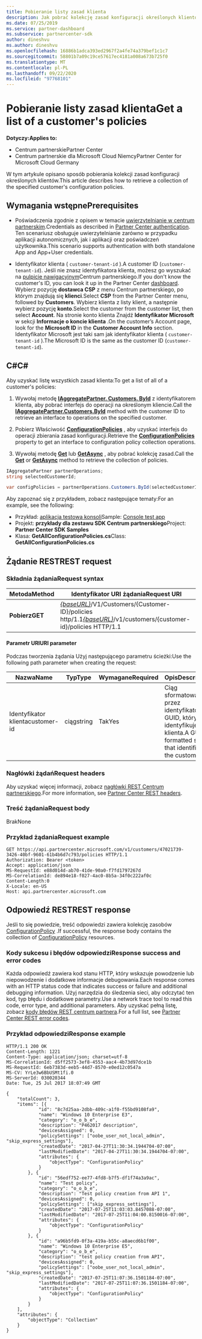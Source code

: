 ```yaml
---
title: Pobieranie listy zasad klienta
description: Jak pobrać kolekcję zasad konfiguracji określonych klientów.
ms.date: 07/25/2019
ms.service: partner-dashboard
ms.subservice: partnercenter-sdk
author: dineshvu
ms.author: dineshvu
ms.openlocfilehash: 16886b1adca393ed2967f2a4fe74a379bef1c1c7
ms.sourcegitcommit: 58801b7a09c19ce57617ec4181a008a673b725f0
ms.translationtype: MT
ms.contentlocale: pl-PL
ms.lasthandoff: 09/22/2020
ms.locfileid: "97768101"
---
```

# <a name="get-a-list-of-a-customers-policies"></a><span data-ttu-id="904e8-103">Pobieranie listy zasad klienta</span><span class="sxs-lookup"><span data-stu-id="904e8-103">Get a list of a customer's policies</span></span>

<span data-ttu-id="904e8-104">**Dotyczy:**</span><span class="sxs-lookup"><span data-stu-id="904e8-104">**Applies to:**</span></span>

- <span data-ttu-id="904e8-105">Centrum partnerskie</span><span class="sxs-lookup"><span data-stu-id="904e8-105">Partner Center</span></span>
- <span data-ttu-id="904e8-106">Centrum partnerskie dla Microsoft Cloud Niemcy</span><span class="sxs-lookup"><span data-stu-id="904e8-106">Partner Center for Microsoft Cloud Germany</span></span>

<span data-ttu-id="904e8-107">W tym artykule opisano sposób pobierania kolekcji zasad konfiguracji określonych klientów.</span><span class="sxs-lookup"><span data-stu-id="904e8-107">This article describes how to retrieve a collection of the specified customer's configuration policies.</span></span>

## <a name="prerequisites"></a><span data-ttu-id="904e8-108">Wymagania wstępne</span><span class="sxs-lookup"><span data-stu-id="904e8-108">Prerequisites</span></span>

- <span data-ttu-id="904e8-109">Poświadczenia zgodnie z opisem w temacie [uwierzytelnianie w centrum partnerskim](partner-center-authentication.md).</span><span class="sxs-lookup"><span data-stu-id="904e8-109">Credentials as described in [Partner Center authentication](partner-center-authentication.md).</span></span> <span data-ttu-id="904e8-110">Ten scenariusz obsługuje uwierzytelnianie zarówno w przypadku aplikacji autonomicznych, jak i aplikacji oraz poświadczeń użytkownika.</span><span class="sxs-lookup"><span data-stu-id="904e8-110">This scenario supports authentication with both standalone App and App+User credentials.</span></span>

- <span data-ttu-id="904e8-111">Identyfikator klienta ( `customer-tenant-id` ).</span><span class="sxs-lookup"><span data-stu-id="904e8-111">A customer ID (`customer-tenant-id`).</span></span> <span data-ttu-id="904e8-112">Jeśli nie znasz identyfikatora klienta, możesz go wyszukać na [pulpicie nawigacyjnym](https://partner.microsoft.com/dashboard)Centrum partnerskiego.</span><span class="sxs-lookup"><span data-stu-id="904e8-112">If you don't know the customer's ID, you can look it up in the Partner Center [dashboard](https://partner.microsoft.com/dashboard).</span></span> <span data-ttu-id="904e8-113">Wybierz pozycję **dostawca CSP** z menu Centrum partnerskiego, po którym znajdują się **klienci**.</span><span class="sxs-lookup"><span data-stu-id="904e8-113">Select **CSP** from the Partner Center menu, followed by **Customers**.</span></span> <span data-ttu-id="904e8-114">Wybierz klienta z listy klient, a następnie wybierz pozycję **konto**.</span><span class="sxs-lookup"><span data-stu-id="904e8-114">Select the customer from the customer list, then select **Account**.</span></span> <span data-ttu-id="904e8-115">Na stronie konto klienta Znajdź **Identyfikator Microsoft** w sekcji **Informacje o koncie klienta** .</span><span class="sxs-lookup"><span data-stu-id="904e8-115">On the customer’s Account page, look for the **Microsoft ID** in the **Customer Account Info** section.</span></span> <span data-ttu-id="904e8-116">Identyfikator Microsoft jest taki sam jak identyfikator klienta ( `customer-tenant-id` ).</span><span class="sxs-lookup"><span data-stu-id="904e8-116">The Microsoft ID is the same as the customer ID  (`customer-tenant-id`).</span></span>

## <a name="c"></a><span data-ttu-id="904e8-117">C\#</span><span class="sxs-lookup"><span data-stu-id="904e8-117">C\#</span></span>

<span data-ttu-id="904e8-118">Aby uzyskać listę wszystkich zasad klienta:</span><span class="sxs-lookup"><span data-stu-id="904e8-118">To get a list of all of a customer's policies:</span></span>

1. <span data-ttu-id="904e8-119">Wywołaj metodę [**IAggregatePartner. Customers. ById**](/dotnet/api/microsoft.store.partnercenter.customers.icustomercollection.byid) z identyfikatorem klienta, aby pobrać interfejs do operacji na określonym kliencie.</span><span class="sxs-lookup"><span data-stu-id="904e8-119">Call the [**IAggregatePartner.Customers.ById**](/dotnet/api/microsoft.store.partnercenter.customers.icustomercollection.byid) method with the customer ID to retrieve an interface to operations on the specified customer.</span></span>

2. <span data-ttu-id="904e8-120">Pobierz Właściwość [**ConfigurationPolicies**](/dotnet/api/microsoft.store.partnercenter.customers.icustomer.configurationpolicies) , aby uzyskać interfejs do operacji zbierania zasad konfiguracji.</span><span class="sxs-lookup"><span data-stu-id="904e8-120">Retrieve the [**ConfigurationPolicies**](/dotnet/api/microsoft.store.partnercenter.customers.icustomer.configurationpolicies) property to get an interface to configuration policy collection operations.</span></span>
3. <span data-ttu-id="904e8-121">Wywołaj metodę [**Get**](/dotnet/api/microsoft.store.partnercenter.devicesdeployment.iconfigurationpolicycollection.get) lub [**GetAsync**](/dotnet/api/microsoft.store.partnercenter.devicesdeployment.iconfigurationpolicycollection.getasync) , aby pobrać kolekcję zasad.</span><span class="sxs-lookup"><span data-stu-id="904e8-121">Call the [**Get**](/dotnet/api/microsoft.store.partnercenter.devicesdeployment.iconfigurationpolicycollection.get) or [**GetAsync**](/dotnet/api/microsoft.store.partnercenter.devicesdeployment.iconfigurationpolicycollection.getasync) method to retrieve the collection of policies.</span></span>

``` csharp
IAggregatePartner partnerOperations;
string selectedCustomerId;

var configPolicies = partnerOperations.Customers.ById(selectedCustomerId).ConfigurationPolicies.Get();
```

<span data-ttu-id="904e8-122">Aby zapoznać się z przykładem, zobacz następujące tematy:</span><span class="sxs-lookup"><span data-stu-id="904e8-122">For an example, see the following:</span></span>

- <span data-ttu-id="904e8-123">Przykład: [aplikacja testowa konsoli](console-test-app.md)</span><span class="sxs-lookup"><span data-stu-id="904e8-123">Sample: [Console test app](console-test-app.md)</span></span>
- <span data-ttu-id="904e8-124">Projekt: **przykłady dla zestawu SDK Centrum partnerskiego**</span><span class="sxs-lookup"><span data-stu-id="904e8-124">Project: **Partner Center SDK Samples**</span></span>
- <span data-ttu-id="904e8-125">Klasa: **GetAllConfigurationPolicies.cs**</span><span class="sxs-lookup"><span data-stu-id="904e8-125">Class: **GetAllConfigurationPolicies.cs**</span></span>

## <a name="rest-request"></a><span data-ttu-id="904e8-126">Żądanie REST</span><span class="sxs-lookup"><span data-stu-id="904e8-126">REST request</span></span>

### <a name="request-syntax"></a><span data-ttu-id="904e8-127">Składnia żądania</span><span class="sxs-lookup"><span data-stu-id="904e8-127">Request syntax</span></span>

| <span data-ttu-id="904e8-128">Metoda</span><span class="sxs-lookup"><span data-stu-id="904e8-128">Method</span></span>  | <span data-ttu-id="904e8-129">Identyfikator URI żądania</span><span class="sxs-lookup"><span data-stu-id="904e8-129">Request URI</span></span>                                                                              |
|---------|------------------------------------------------------------------------------------------|
| <span data-ttu-id="904e8-130">**Pobierz**</span><span class="sxs-lookup"><span data-stu-id="904e8-130">**GET**</span></span> | <span data-ttu-id="904e8-131">[*{baseURL}*](partner-center-rest-urls.md)/V1/Customers/{Customer-ID}/policies http/1.1</span><span class="sxs-lookup"><span data-stu-id="904e8-131">[*{baseURL}*](partner-center-rest-urls.md)/v1/customers/{customer-id}/policies HTTP/1.1</span></span> |

#### <a name="uri-parameter"></a><span data-ttu-id="904e8-132">Parametr URI</span><span class="sxs-lookup"><span data-stu-id="904e8-132">URI parameter</span></span>

<span data-ttu-id="904e8-133">Podczas tworzenia żądania Użyj następującego parametru ścieżki:</span><span class="sxs-lookup"><span data-stu-id="904e8-133">Use the following path parameter when creating the request:</span></span>

| <span data-ttu-id="904e8-134">Nazwa</span><span class="sxs-lookup"><span data-stu-id="904e8-134">Name</span></span>        | <span data-ttu-id="904e8-135">Typ</span><span class="sxs-lookup"><span data-stu-id="904e8-135">Type</span></span>   | <span data-ttu-id="904e8-136">Wymagane</span><span class="sxs-lookup"><span data-stu-id="904e8-136">Required</span></span> | <span data-ttu-id="904e8-137">Opis</span><span class="sxs-lookup"><span data-stu-id="904e8-137">Description</span></span>                                           |
|-------------|--------|----------|-------------------------------------------------------|
| <span data-ttu-id="904e8-138">Identyfikator klienta</span><span class="sxs-lookup"><span data-stu-id="904e8-138">customer-id</span></span> | <span data-ttu-id="904e8-139">ciąg</span><span class="sxs-lookup"><span data-stu-id="904e8-139">string</span></span> | <span data-ttu-id="904e8-140">Tak</span><span class="sxs-lookup"><span data-stu-id="904e8-140">Yes</span></span>      | <span data-ttu-id="904e8-141">Ciąg sformatowany przez identyfikator GUID, który identyfikuje klienta.</span><span class="sxs-lookup"><span data-stu-id="904e8-141">A GUID-formatted string that identifies the customer.</span></span> |

### <a name="request-headers"></a><span data-ttu-id="904e8-142">Nagłówki żądań</span><span class="sxs-lookup"><span data-stu-id="904e8-142">Request headers</span></span>

<span data-ttu-id="904e8-143">Aby uzyskać więcej informacji, zobacz [nagłówki REST Centrum partnerskiego](headers.md).</span><span class="sxs-lookup"><span data-stu-id="904e8-143">For more information, see [Partner Center REST headers](headers.md).</span></span>

### <a name="request-body"></a><span data-ttu-id="904e8-144">Treść żądania</span><span class="sxs-lookup"><span data-stu-id="904e8-144">Request body</span></span>

<span data-ttu-id="904e8-145">Brak</span><span class="sxs-lookup"><span data-stu-id="904e8-145">None</span></span>

### <a name="request-example"></a><span data-ttu-id="904e8-146">Przykład żądania</span><span class="sxs-lookup"><span data-stu-id="904e8-146">Request example</span></span>

```http
GET https://api.partnercenter.microsoft.com/v1/customers/47021739-3426-40bf-9601-61b4b6d7c793/policies HTTP/1.1
Authorization: Bearer <token>
Accept: application/json
MS-RequestId: e88d014d-ab70-41de-90a0-f7fd1797267d
MS-CorrelationId: de894e18-f027-4ac0-8b5a-34f0c222af0c
Content-Length:0
X-Locale: en-US
Host: api.partnercenter.microsoft.com
```

## <a name="rest-response"></a><span data-ttu-id="904e8-147">Odpowiedź REST</span><span class="sxs-lookup"><span data-stu-id="904e8-147">REST response</span></span>

<span data-ttu-id="904e8-148">Jeśli to się powiedzie, treść odpowiedzi zawiera kolekcję zasobów [ConfigurationPolicy](device-deployment-resources.md#configurationpolicy) .</span><span class="sxs-lookup"><span data-stu-id="904e8-148">If successful, the response body contains the collection of [ConfigurationPolicy](device-deployment-resources.md#configurationpolicy) resources.</span></span>

### <a name="response-success-and-error-codes"></a><span data-ttu-id="904e8-149">Kody sukcesu i błędów odpowiedzi</span><span class="sxs-lookup"><span data-stu-id="904e8-149">Response success and error codes</span></span>

<span data-ttu-id="904e8-150">Każda odpowiedź zawiera kod stanu HTTP, który wskazuje powodzenie lub niepowodzenie i dodatkowe informacje debugowania.</span><span class="sxs-lookup"><span data-stu-id="904e8-150">Each response comes with an HTTP status code that indicates success or failure and additional debugging information.</span></span> <span data-ttu-id="904e8-151">Użyj narzędzia do śledzenia sieci, aby odczytać ten kod, typ błędu i dodatkowe parametry.</span><span class="sxs-lookup"><span data-stu-id="904e8-151">Use a network trace tool to read this code, error type, and additional parameters.</span></span> <span data-ttu-id="904e8-152">Aby uzyskać pełną listę, zobacz [kody błędów REST centrum partnera](error-codes.md).</span><span class="sxs-lookup"><span data-stu-id="904e8-152">For a full list, see [Partner Center REST error codes](error-codes.md).</span></span>

### <a name="response-example"></a><span data-ttu-id="904e8-153">Przykład odpowiedzi</span><span class="sxs-lookup"><span data-stu-id="904e8-153">Response example</span></span>

```http
HTTP/1.1 200 OK
Content-Length: 1221
Content-Type: application/json; charset=utf-8
MS-CorrelationId: d5ff2573-3ef8-4553-aac4-4b73d97dce1b
MS-RequestId: 6eb7383d-eeb5-44d7-8570-e0ed12c0547a
MS-CV: YrLe3w6BbUSMt1fi.0
MS-ServerId: 030020344
Date: Tue, 25 Jul 2017 18:07:49 GMT

{
    "totalCount": 3,
    "items": [{
            "id": "8c7d25aa-2dbb-409c-a1f0-f55bd9108fa9",
            "name": "Windows 10 Enterprise E3",
            "category": "o_o_b_e",
            "description": "P462017 description",
            "devicesAssigned": 0,
            "policySettings": ["oobe_user_not_local_admin", "skip_express_settings"],
            "createdDate": "2017-04-27T11:30:34.1944704-07:00",
            "lastModifiedDate": "2017-04-27T11:30:34.1944704-07:00",
            "attributes": {
                "objectType": "ConfigurationPolicy"
            }
        }, {
            "id": "56edf752-ee77-4fd8-b7f5-df1f74a3a9ac",
            "name": "Test policy",
            "category": "o_o_b_e",
            "description": "Test policy creation from API 1",
            "devicesAssigned": 0,
            "policySettings": ["skip_express_settings"],
            "createdDate": "2017-07-25T11:03:03.8457088-07:00",
            "lastModifiedDate": "2017-07-25T11:04:00.8150016-07:00",
            "attributes": {
                "objectType": "ConfigurationPolicy"
            }
        }, {
            "id": "a96b5fd9-0f3a-419a-b55c-a8aecd6b1f00",
            "name": "Windows 10 Enterprise E5",
            "category": "o_o_b_e",
            "description": "test policy creation from API",
            "devicesAssigned": 0,
            "policySettings": ["oobe_user_not_local_admin", "skip_express_settings"],
            "createdDate": "2017-07-25T11:07:36.1501184-07:00",
            "lastModifiedDate": "2017-07-25T11:07:36.1501184-07:00",
            "attributes": {
                "objectType": "ConfigurationPolicy"
            }
        }
    ],
    "attributes": {
        "objectType": "Collection"
    }
}
```
